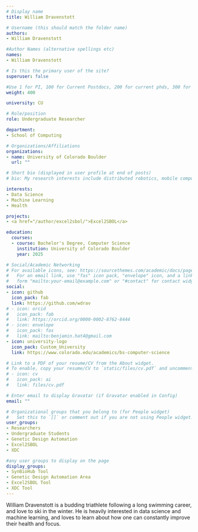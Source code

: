 ```yaml
---
# Display name
title: William Dravenstott

# Username (this should match the folder name)
authors:
- William Dravenstott

#Author Names (alternative spellings etc)
names:
- William Dravenstott

# Is this the primary user of the site?
superuser: false

#Use 1 for PI, 100 for Current Postdocs, 200 for current phds, 300 for current masters, 400 for current undergrads, 800 for alum postdocs, 810 for alum phds, 820 for alum masters, and 830 for alum undergrads, 900 for tools, 1000 for projects
weight: 400

university: CU

# Role/position
role: Undergraduate Researcher

department:
- School of Computing

# Organizations/Affiliations
organizations:
- name: University of Colorado Boulder
  url: ""

# Short bio (displayed in user profile at end of posts)
# bio: My research interests include distributed robotics, mobile computing and programmable matter.

interests:
- Data Science
- Machine Learning
- Health

projects:
- <a href="/author/excel2sbol/">Excel2SBOL</a>

education:
  courses:
  - course: Bachelor's Degree, Computer Science
    institution: University of Colorado Boulder
    year: 2025

# Social/Academic Networking
# For available icons, see: https://sourcethemes.com/academic/docs/page-builder/#icons
#   For an email link, use "fas" icon pack, "envelope" icon, and a link in the
#   form "mailto:your-email@example.com" or "#contact" for contact widget.
social:
- icon: github
  icon_pack: fab
  link: https://github.com/wdrav
# - icon: orcid
#   icon_pack: fab
#   link: https://orcid.org/0000-0002-8762-8444
# - icon: envelope
#   icon_pack: fas
#   link: mailto:benjamin.hat4@gmail.com 
- icon: university-logo
  icon_pack: Custom_University
  link: https://www.colorado.edu/academics/bs-computer-science

# Link to a PDF of your resume/CV from the About widget.
# To enable, copy your resume/CV to `static/files/cv.pdf` and uncomment the lines below.
# - icon: cv
#   icon_pack: ai
#   link: files/cv.pdf

# Enter email to display Gravatar (if Gravatar enabled in Config)
email: ""

# Organizational groups that you belong to (for People widget)
#   Set this to `[]` or comment out if you are not using People widget.
user_groups:
- Researchers
- Undergraduate Students
- Genetic Design Automation
- Excel2SBOL
- XDC

#any user groups to display on the page
display_groups:
- SynBioHub Tool
- Genetic Design Automation Area
- Excel2SBOL Tool
- XDC Tool
---
```

William Dravenstott is a budding triathlete following a long swimming career, and love to ski in the winter. He is heavily interested in data science and machine learning, and loves to learn about how one can constantly improve their health and focus.